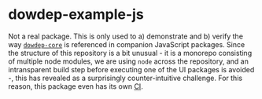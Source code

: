 # dowdep-example-js

Not a real package.
This is only used to a) demonstrate and b) verify the way [`dowdep-core`](../core) is referenced in companion JavaScript packages.
Since the structure of this repository is a bit unusual - it is a monorepo consisting of multiple node modules, we are using `node` across the repository, and an intransparent build step before executing one of the UI packages is avoided -, this has revealed as a surprisingly counter-intuitive challenge.
For this reason, this package even has its own [CI](/.github/workflows/example-js.test.yml).
